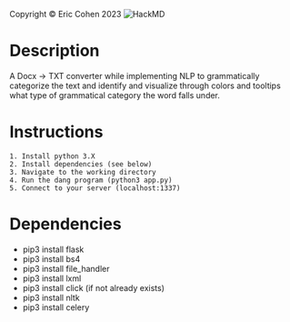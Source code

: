 Copyright © Eric Cohen 2023
![HackMD](https://hackmd.io/oekEl2Q3T1-Cir-WtcJVTAhttps://hackmd.io/oekEl2Q3T1-Cir-WtcJVTA)

# Description
A Docx -> TXT converter while implementing NLP to grammatically categorize the text and identify and visualize through colors and tooltips what type of grammatical category the word falls under.

# Instructions
    1. Install python 3.X
    2. Install dependencies (see below)
    3. Navigate to the working directory
    4. Run the dang program (python3 app.py)
    5. Connect to your server (localhost:1337)

# Dependencies
* pip3 install flask
* pip3 install bs4
* pip3 install file_handler
* pip3 install lxml
* pip3 install click (if not already exists)
* pip3 install nltk
* pip3 install celery
